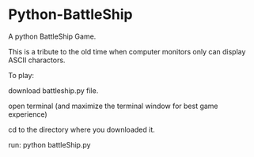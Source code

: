 Python-BattleShip
=================

A python BattleShip Game.

This is a tribute to the old time when computer monitors only can display ASCII charactors.

To play:

  download battleship.py file.
  
  open terminal (and maximize the terminal window for best game experience)
  
  cd to the directory where you downloaded it.
  
  run: python battleShip.py 

